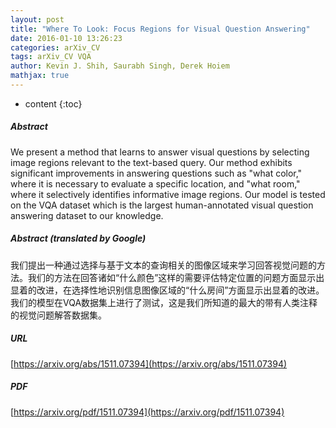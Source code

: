 ```yaml
---
layout: post
title: "Where To Look: Focus Regions for Visual Question Answering"
date: 2016-01-10 13:26:23
categories: arXiv_CV
tags: arXiv_CV VQA
author: Kevin J. Shih, Saurabh Singh, Derek Hoiem
mathjax: true
---
```


* content
{:toc}

##### Abstract
We present a method that learns to answer visual questions by selecting image regions relevant to the text-based query. Our method exhibits significant improvements in answering questions such as "what color," where it is necessary to evaluate a specific location, and "what room," where it selectively identifies informative image regions. Our model is tested on the VQA dataset which is the largest human-annotated visual question answering dataset to our knowledge.

##### Abstract (translated by Google)
我们提出一种通过选择与基于文本的查询相关的图像区域来学习回答视觉问题的方法。我们的方法在回答诸如“什么颜色”这样的需要评估特定位置的问题方面显示出显着的改进，在选择性地识别信息图像区域的“什么房间”方面显示出显着的改进。我们的模型在VQA数据集上进行了测试，这是我们所知道的最大的带有人类注释的视觉问题解答数据集。

##### URL
[https://arxiv.org/abs/1511.07394](https://arxiv.org/abs/1511.07394)

##### PDF
[https://arxiv.org/pdf/1511.07394](https://arxiv.org/pdf/1511.07394)

